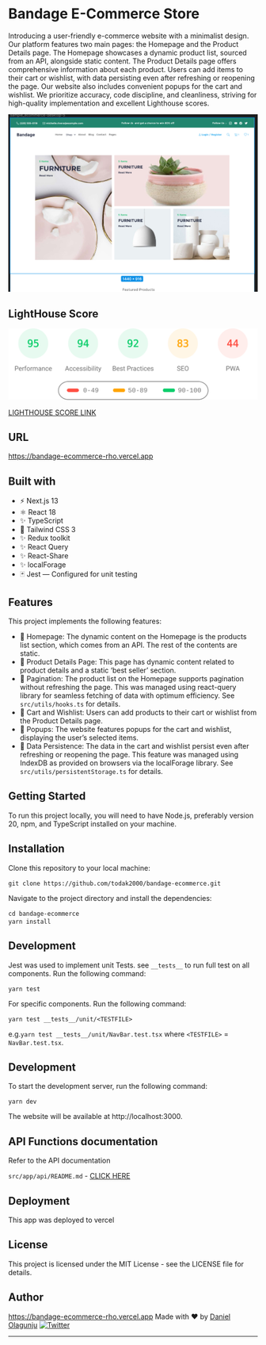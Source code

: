 # Bandage E-Commerce Store


Introducing a user-friendly e-commerce website with a minimalist design. Our platform features two main pages: the Homepage and the Product Details page. The Homepage showcases a dynamic product list, sourced from an API, alongside static content. The Product Details page offers comprehensive information about each product. Users can add items to their cart or wishlist, with data persisting even after refreshing or reopening the page. Our website also includes convenient popups for the cart and wishlist. We prioritize accuracy, code discipline, and cleanliness, striving for high-quality implementation and excellent Lighthouse scores.

![Image bandage](public/bandage.png)


## LightHouse Score
![Light house score](lighthouse_results/desktop/pagespeed.svg)

[LIGHTHOUSE SCORE LINK](https://htmlpreview.github.io/?https://github.com/todak2000/bandage-ecommerce/blob/main/lighthouse_results/desktop/github_com_todak2000_bandage_ecommerce_git.html)



## URL

https://bandage-ecommerce-rho.vercel.app

## Built with

- ⚡️ Next.js 13
- ⚛️ React 18
- ✨ TypeScript
- 💨 Tailwind CSS 3
- ✨ Redux toolkit
- ✨ React Query
- ✨ React-Share
- ✨ localForage
- 🃏 Jest — Configured for unit testing

## Features

This project implements the following features:

- 💎 Homepage: The dynamic content on the Homepage is the products list section, which comes from an API. The rest of the contents are static.
- 💎 Product Details Page: This page has dynamic content related to product details and a static ‘best seller’ section.
- 💎 Pagination: The product list on the Homepage supports pagination without refreshing the page. This was managed using react-query library for seamless fetching of data with optimum efficiency. See `src/utils/hooks.ts` for details.
- 💎 Cart and Wishlist: Users can add products to their cart or wishlist from the Product Details page.
- 💎 Popups: The website features popups for the cart and wishlist, displaying the user’s selected items.
- 💎 Data Persistence: The data in the cart and wishlist persist even after refreshing or reopening the page. This feature was managed using IndexDB as provided on browsers via the localForage library. See `src/utils/persistentStorage.ts` for details.

## Getting Started

To run this project locally, you will need to have Node.js, preferably version 20,  npm, and TypeScript installed on your machine. 

## Installation

Clone this repository to your local machine:

```
git clone https://github.com/todak2000/bandage-ecommerce.git

```

Navigate to the project directory and install the dependencies:

```
cd bandage-ecommerce
yarn install
```

## Development

Jest was used to implement unit Tests. see `__tests__`  to  run full test on all components. Run the following command:

```
yarn test
```

For specific components. Run the following command:

```
yarn test __tests__/unit/<TESTFILE>
```

e.g.`yarn test __tests__/unit/NavBar.test.tsx` where `<TESTFILE>` = `NavBar.test.tsx`.

## Development

To start the development server, run the following command:

```
yarn dev
```

The website will be available at http://localhost:3000.

## API Functions documentation

Refer to the API documentation

`src/app/api/README.md` - [CLICK HERE](src/app/api/README.md)

## Deployment

This app was deployed to vercel

## License

This project is licensed under the MIT License - see the LICENSE file for details.

## Author

https://bandage-ecommerce-rho.vercel.app
Made with ♥ by [Daniel Olagunju](https://github.com/todak2000) [![Twitter](https://img.shields.io/twitter/url/https/twitter.com/cloudposse.svg?style=social&label=Follow%20%40todak)](https://twitter.com/todak)

---



